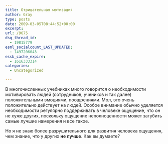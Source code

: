 ```yaml
---
title: Отрицательная мотивация
author: Gray
type: posts
date: 2009-03-05T08:44:52+00:00
excerpt:
url: /9675
dsq_thread_id:
  - 19815779
esml_socialcount_LAST_UPDATED:
  - 1497206043
essb_cache_expire:
  - 1616333314
categories:
  - Uncategorized

---
```








В многочисленных учебниках много говорится о необходимости мотивировать людей (сотрудников, учеников и так далее) положительными эмоциями, поощрениями. Мол, это очень положительно действует на людей. Особое внимание обычно уделяется необходимости регулярно поддерживать в человеке ощущение, что он не хуже других, поскольку ощущение неполноценности может загубить самые лучшие намерения и все такое.

Но я не знаю более разрушительного для развития человека ощущения, чем знание, что у других **не лучше**. Как вы думаете?